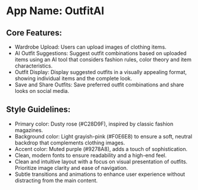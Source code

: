 # **App Name**: OutfitAI

## Core Features:

- Wardrobe Upload: Users can upload images of clothing items.
- AI Outfit Suggestions: Suggest outfit combinations based on uploaded items using an AI tool that considers fashion rules, color theory and item characteristics.
- Outfit Display: Display suggested outfits in a visually appealing format, showing individual items and the complete look.
- Save and Share Outfits: Save preferred outfit combinations and share looks on social media.

## Style Guidelines:

- Primary color: Dusty rose (#C28D9F), inspired by classic fashion magazines.
- Background color: Light grayish-pink (#F0E6E8) to ensure a soft, neutral backdrop that complements clothing images.
- Accent color: Muted purple (#9278A8), adds a touch of sophistication.
- Clean, modern fonts to ensure readability and a high-end feel.
- Clean and intuitive layout with a focus on visual presentation of outfits. Prioritize image clarity and ease of navigation.
- Subtle transitions and animations to enhance user experience without distracting from the main content.